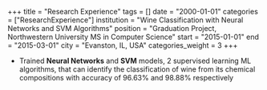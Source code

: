 +++
title =  "Research Experience"
tags = []
date = "2000-01-01"
categories = ["ResearchExperience"]
institution = "Wine Classification with Neural Networks and SVM Algorithms"
position = "Graduation Project, Northwestern University MS in Computer Science"
start = "2015-01-01"
end = "2015-03-01"
city = "Evanston, IL, USA"
categories_weight = 3
+++

- Trained **Neural Networks** and **SVM** models, 2 supervised learning ML algorithms, that can identify the classification of wine from its chemical compositions with accuracy of 96.63% and 98.88% respectively
